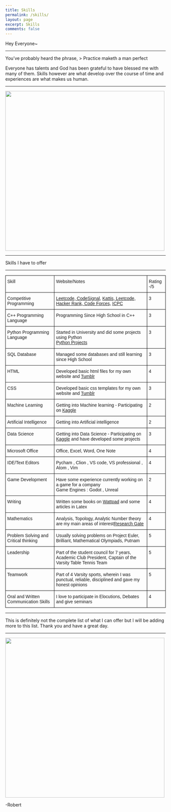```yaml
---
title: Skills
permalink: /skills/
layout: page
excerpt: Skills
comments: false
---
```

Hey Everyone~
<hr>
You’ve probably heard the phrase, 
> Practice maketh a man perfect  

Everyone has talents and God has been grateful to have blessed me with many of them. Skills however are what develop over the course of time and experiences are what makes us human.
<hr>
<img src = "https://i.pinimg.com/originals/99/46/0b/99460bfdb62560baad2653969e246a9b.jpg" width = "500" height = "500">
<hr>
Skills I have to offer 
<hr>
<style type="text/css">
.tg  {border-collapse:collapse;border-spacing:0;}
.tg td{border-color:black;border-style:solid;border-width:1px;font-family:Arial, sans-serif;font-size:14px;
  overflow:hidden;padding:10px 5px;word-break:normal;}
.tg th{border-color:black;border-style:solid;border-width:1px;font-family:Arial, sans-serif;font-size:14px;
  font-weight:normal;overflow:hidden;padding:10px 5px;word-break:normal;}
.tg .tg-1wig{font-weight:bold;text-align:left;vertical-align:top}
.tg .tg-0lax{text-align:left;vertical-align:top}
</style>
<table class="tg">
<thead>
  <tr>
    <th class="tg-0lax">Skill</th>
    <th class="tg-0lax">Website/Notes</th>
    <th class="tg-0lax">Rating -/5</th>
  </tr>
</thead>
<tbody>
  <tr>
    <td class="tg-0lax">Competitive Programming</td>
    <td class="tg-0lax"><a href="https://leetcode.com/robujsph2001/" target="_blank" rel="noopener noreferrer">Leetcode, </a><a href="https://app.codesignal.com/profile/robert_j44" target="_blank" rel="noopener noreferrer">CodeSignal</a>, <a href="https://open.kattis.com/users/robert-joseph" target="_blank" rel="noopener noreferrer">Kattis, </a><a href="https://leetcode.com/robujsph2001/" target="_blank" rel="noopener noreferrer">Leetcode</a><a href="https://codeforces.com/profile/Robertboy" target="_blank" rel="noopener noreferrer">, </a><a href="https://www.hackerrank.com/Robert_boy" target="_blank" rel="noopener noreferrer">Hacker Rank, Code Forces,</a> <a href="https://icpc.baylor.edu/ICPCID/AD8WSBDQSBXA" target="_blank" rel="noopener noreferrer">ICPC</a></td>
    <td class="tg-0lax">3</td>
  </tr>
  <tr>
    <td class="tg-0lax">C++ Programming Language</td>
    <td class="tg-0lax">Programming Since High School in C++ </td>
    <td class="tg-0lax">3</td>
  </tr>
  <tr>
    <td class="tg-0lax">Python Programming Language</td>
    <td class="tg-0lax">Started in University and did some projects using Python<br><a href="https://github.com/Robertboy18/University-of-Alberta" target="_blank" rel="noopener noreferrer">Python Projects</a><br></td>
    <td class="tg-0lax">3</td>
  </tr>
  <tr>
    <td class="tg-0lax">SQL Database</td>
    <td class="tg-0lax">Managed some databases and still learning since High School</td>
    <td class="tg-0lax">3</td>
  </tr>
  <tr>
    <td class="tg-0lax">HTML </td>
    <td class="tg-0lax">Developed basic html files for my own website and <a href="https://aestheticboy17.tumblr.com/" target="_blank" rel="noopener noreferrer">Tumblr</a> </td>
    <td class="tg-0lax">4</td>
  </tr>
  <tr>
    <td class="tg-0lax">CSS </td>
    <td class="tg-0lax">Developed basic css templates for my own website and <a href="https://aestheticboy17.tumblr.com/" target="_blank" rel="noopener noreferrer">Tumblr</a></td>
    <td class="tg-0lax">3</td>
  </tr>
  <tr>
    <td class="tg-0lax">Machine Learning </td>
    <td class="tg-0lax">Getting into Machine learning -  Participating on <a href="https://www.kaggle.com/robertjoseph2001" target="_blank" rel="noopener noreferrer">Kaggle</a></td>
    <td class="tg-0lax">2</td>
  </tr>
  <tr>
    <td class="tg-0lax">Artificial Intelligence</td>
    <td class="tg-0lax">Getting into Artificial intelligence</td>
    <td class="tg-0lax">2</td>
  </tr>
  <tr>
    <td class="tg-0lax">Data Science</td>
    <td class="tg-0lax"><span style="font-weight:400;font-style:normal">Getting into Data Science -  Participating on </span><a href="https://www.kaggle.com/robertjoseph2001" target="_blank" rel="noopener noreferrer"><span style="font-weight:400;font-style:normal;text-decoration:none">Kaggle</span></a><span style="font-weight:400;font-style:normal;text-decoration:none"> and have developed some projects</span><br></td>
    <td class="tg-0lax">3</td>
  </tr>
  <tr>
    <td class="tg-0lax">Microsoft Office </td>
    <td class="tg-0lax">Office, Excel, Word, One Note</td>
    <td class="tg-0lax">4</td>
  </tr>
  <tr>
    <td class="tg-0lax">IDE/Text Editors</td>
    <td class="tg-0lax">Pycham , Clion , VS code, VS professional , Atom , Vim</td>
    <td class="tg-0lax">4</td>
  </tr>
  <tr>
    <td class="tg-0lax">Game Development</td>
    <td class="tg-0lax">Have some experience currently working on a game for a company <br>Game Engines : Godot , Unreal</td>
    <td class="tg-0lax">2</td>
  </tr>
  <tr>
    <td class="tg-0lax">Writing</td>
    <td class="tg-0lax">Written some books on <a href="https://www.wattpad.com/user/romancetxt" target="_blank" rel="noopener noreferrer">Wattpad</a> and some articles in Latex</td>
    <td class="tg-0lax">4</td>
  </tr>
  <tr>
    <td class="tg-0lax">Mathematics</td>
    <td class="tg-0lax">Analysis, Topology, Analytic Number theory are my main areas of interest<a href="https://www.researchgate.net/profile/Robert_Joseph" target="_blank" rel="noopener noreferrer">Research Gate</a> </td>
    <td class="tg-0lax">4</td>
  </tr>
  <tr>
    <td class="tg-0lax">Problem Solving and Critical thinking</td>
    <td class="tg-0lax">Usually solving problems on Project Euler, Brilliant, Mathematical Olympiads, Putnam</td>
    <td class="tg-0lax">5</td>
  </tr>
  <tr>
    <td class="tg-0lax">Leadership</td>
    <td class="tg-0lax">Part of the student council for 7 years, Academic Club President, Captain of the Varsity Table Tennis Team</td>
    <td class="tg-0lax">5</td>
  </tr>
  <tr>
    <td class="tg-0lax">Teamwork</td>
    <td class="tg-0lax">Part of 4 Varsity sports, wherein I was punctual, reliable, disciplined and gave my honest opinions</td>
    <td class="tg-0lax">5</td>
  </tr>
  <tr>
    <td class="tg-1wig"><span style="font-weight:normal">Oral and Written Communication Skills</span></td>
    <td class="tg-0lax">I love to participate in Elocutions, Debates and give seminars</td>
    <td class="tg-0lax">4</td>
  </tr>
</tbody>
</table>
<hr>
This is definitely not the complete list of what I can offer but I will be adding more to this list. Thank you and have a great day.
<hr>
<img src = "https://media1.giphy.com/media/A4wSE2GQGTpfi/giphy.gif" width = "500" height = "500">   

-Robert
